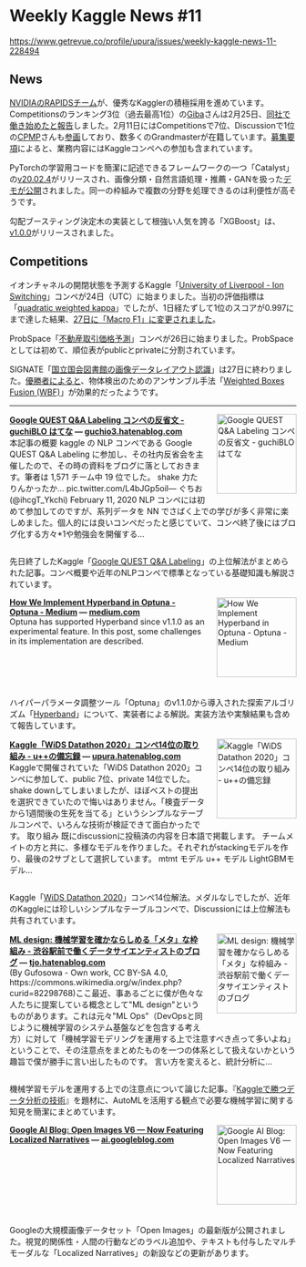 # Weekly Kaggle News #11
https://www.getrevue.co/profile/upura/issues/weekly-kaggle-news-11-228494
<h3><h2>News</h2><p><a href="https://developer.nvidia.com/rapids" target="_blank">NVIDIAのRAPIDSチーム</a>が、優秀なKagglerの積極採用を進めています。Competitionsのランキング3位（過去最高1位）の<a href="https://www.kaggle.com/titericz" target="_blank">Giba</a>さんは2月25日、<a href="https://twitter.com/Giba1/status/1231982874741612544?s=20" target="_blank">同社で働き始めたと報告</a>しました。2月11日にはCompetitionsで7位、Discussionで1位の<a href="http://CPMP" target="_blank">CPMP</a>さんも<a href="https://twitter.com/JFPuget/status/1226887982248087552?s=20" target="_blank">参画</a>しており、数多くのGrandmasterが在籍しています。<a href="https://nvidia.wd5.myworkdayjobs.com/NVIDIAExternalCareerSite/job/US-CA-Santa-Clara/Senior-Machine-Learning-Deep-Learning-Data-Scientist--RAPIDS---AI_JR1923952?utm_campaign=Weekly+Kaggle+News&amp;utm_medium=email&amp;utm_source=Revue+newsletter" target="_blank">募集要項</a>によると、業務内容にはKaggleコンペへの参加も含まれています。</p><p>PyTorchの学習用コードを簡潔に記述できるフレームワークの一つ「Catalyst」の<a href="https://github.com/catalyst-team/catalyst/releases/tag/v20.02.4" target="_blank">v20.02.4</a>がリリースされ、画像分類・自然言語処理・推薦・GANを扱った<a href="https://twitter.com/catalyst_core/status/1231638884037079040" target="_blank">デモが公開</a>されました。同一の枠組みで複数の分野を処理できるのは利便性が高そうです。</p><p>勾配ブースティング決定木の実装として根強い人気を誇る「XGBoost」は、<a href="https://github.com/dmlc/xgboost/releases/tag/v1.0.0" target="_blank">v1.0.0</a>がリリースされました。</p><h2>Competitions</h2><p>イオンチャネルの開閉状態を予測するKaggle「<a href="https://www.kaggle.com/c/liverpool-ion-switching" target="_blank">University of Liverpool - Ion Switching</a>」コンペが24日（UTC）に始まりました。当初の評価指標は「<a href="https://www.kaggle.com/aroraaman/quadratic-kappa-metric-explained-in-5-simple-steps" target="_blank">quadratic weighted kappa</a>」でしたが、1日経たずして1位のスコアが0.997にまで達した結果、<a href="https://www.kaggle.com/c/liverpool-ion-switching/discussion/132607" target="_blank">27日に「Macro F1」に変更されました</a>。</p><p>ProbSpace「<a href="https://prob.space/competitions/real_estate_2020" target="_blank">不動産取引価格予測</a>」コンペが26日に始まりました。ProbSpaceとしては初めて、順位表がpublicとprivateに分割されています。</p><p>SIGNATE「<a href="https://signate.jp/competitions/218" target="_blank">国立国会図書館の画像データレイアウト認識</a>」は27日に終わりました。<a href="https://twitter.com/coz_a_1980/status/1233180007381340160?s=20" target="_blank">優勝者によると</a>、物体検出のためのアンサンブル手法「<a href="https://www.kaggle.com/c/open-images-2019-object-detection/discussion/115086" target="_blank">Weighted Boxes Fusion (WBF)</a>」が効果的だったようです。</p></h3>
<hr>
<p>
<img width="140" height="140" alt="Google QUEST Q&amp;A Labeling コンペの反省文 - guchiBLO はてな" style="float: right; margin-left: 20px; margin-bottom: 20px;" src="https://s3.amazonaws.com/revue/items/images/005/605/605/thumb/20200227083538.png?1582793580" />
<strong style='display: block;'><a href="https://guchio3.hatenablog.com/entry/2020/02/27/100505?utm_campaign=Weekly%20Kaggle%20News&amp;utm_medium=email&amp;utm_source=Revue%20newsletter">Google QUEST Q&amp;A Labeling コンペの反省文 - guchiBLO はてな</a> &mdash; <a href="https://guchio3.hatenablog.com/entry/2020/02/27/100505">guchio3.hatenablog.com</a></strong>
本記事の概要 kaggle の NLP コンペである Google QUEST Q&amp;A Labeling に参加し、その社内反省会を主催したので、その時の資料をブログに落としておきます。筆者は 1,571 チーム中 19 位でした。 shake 力たりんかったか... pic.twitter.com/L4bJGp5oil— ぐちお (@ihcgT_Ykchi) February 11, 2020 NLP コンペには初めて参加してのですが、系列データを NN でさばく上での学びが多く非常に楽しめました。個人的には良いコンペだったと感じていて、コンペ終了後にはブログ化する方々*1や勉強会を開催する…
</p>
<div style='clear: both;'></div>
<p><p>先日終了したKaggle「<a href="https://www.kaggle.com/c/google-quest-challenge" target="_blank">Google QUEST Q&amp;A Labeling</a>」の上位解法がまとめられた記事。コンペ概要や近年のNLPコンペで標準となっている基礎知識も解説されています。</p></p>
<p>
<img width="140" height="140" alt="How We Implement Hyperband in Optuna - Optuna - Medium" style="float: right; margin-left: 20px; margin-bottom: 20px;" src="https://s3.amazonaws.com/revue/items/images/005/605/618/thumb/0*PQgHqRp7i77Tkjc_?1582793853" />
<strong style='display: block;'><a href="https://medium.com/optuna/optuna-supports-hyperband-93b0cae1a137?utm_campaign=Weekly%20Kaggle%20News&amp;utm_medium=email&amp;utm_source=Revue%20newsletter">How We Implement Hyperband in Optuna - Optuna - Medium</a> &mdash; <a href="https://medium.com/optuna/optuna-supports-hyperband-93b0cae1a137">medium.com</a></strong>
Optuna has supported Hyperband since v1.1.0 as an experimental feature. In this post, some challenges in its implementation are described.
</p>
<div style='clear: both;'></div>
<p><p>ハイパーパラメータ調整ツール「Optuna」のv1.1.0から導入された探索アルゴリズム「<a href="http://jmlr.org/papers/volume18/16-558/16-558.pdf" target="_blank">Hyperband</a>」について、実装者による解説。実装方法や実験結果も含めて報告しています。</p></p>
<p>
<img width="140" height="140" alt="Kaggle「WiDS Datathon 2020」コンペ14位の取り組み - u++の備忘録" style="float: right; margin-left: 20px; margin-bottom: 20px;" src="https://s3.amazonaws.com/revue/items/images/005/605/626/thumb/20200225130713.png?1582793985" />
<strong style='display: block;'><a href="https://upura.hatenablog.com/entry/2020/02/25/183400?utm_campaign=Weekly%20Kaggle%20News&amp;utm_medium=email&amp;utm_source=Revue%20newsletter">Kaggle「WiDS Datathon 2020」コンペ14位の取り組み - u++の備忘録</a> &mdash; <a href="https://upura.hatenablog.com/entry/2020/02/25/183400">upura.hatenablog.com</a></strong>
Kaggleで開催されていた「WiDS Datathon 2020」コンペに参加して、public 7位、private 14位でした。shake downしてしまいましたが、ほぼベストの提出を選択できていたので悔いはありません。「検査データから1週間後の生死を当てる」というシンプルなテーブルコンペで、いろんな技術が検証できて面白かったです。 取り組み 既にdiscussionに投稿済の内容を日本語で掲載します。 チームメイトの方と共に、多様なモデルを作りました。それぞれがstackingモデルを作り、最後の2サブとして選択しています。 mtmt モデル u++ モデル LightGBMモデル…
</p>
<div style='clear: both;'></div>
<p><p>Kaggle「<a href="https://www.kaggle.com/c/widsdatathon2020/" target="_blank">WiDS Datathon 2020</a>」コンペ14位解法。メダルなしでしたが、近年のKaggleには珍しいシンプルなテーブルコンペで、Discussionには上位解法も共有されています。</p></p>
<p>
<img width="140" height="140" alt="ML design: 機械学習を確かならしめる「メタ」な枠組み - 渋谷駅前で働くデータサイエンティストのブログ" style="float: right; margin-left: 20px; margin-bottom: 20px;" src="https://s3.amazonaws.com/revue/items/images/005/605/631/thumb/20200212152810.png?1582794069" />
<strong style='display: block;'><a href="https://tjo.hatenablog.com/entry/2020/02/24/201203?utm_campaign=Weekly%20Kaggle%20News&amp;utm_medium=email&amp;utm_source=Revue%20newsletter">ML design: 機械学習を確かならしめる「メタ」な枠組み - 渋谷駅前で働くデータサイエンティストのブログ</a> &mdash; <a href="https://tjo.hatenablog.com/entry/2020/02/24/201203">tjo.hatenablog.com</a></strong>
(By Gufosowa - Own work, CC BY-SA 4.0, https://commons.wikimedia.org/w/index.php?curid=82298768)ここ最近、事あるごとに僕が色々な人たちに提案している概念として"ML design"というものがあります。これは元々"ML Ops"（DevOpsと同じように機械学習のシステム基盤などを包含する考え方）に対して「機械学習モデリングを運用する上で注意すべき点って多いよね」ということで、その注意点をまとめたものを一つの体系として扱えないかという趣旨で僕が勝手に言い出したものです。 言い方を変えると、統計分析に…
</p>
<div style='clear: both;'></div>
<p><p>機械学習モデルを運用する上での注意点について論じた記事。『<a href="https://www.amazon.co.jp/dp/B07YTDBC3Z" target="_blank">Kaggleで勝つデータ分析の技術</a>』を題材に、AutoMLを活用する観点で必要な機械学習に関する知見を簡潔にまとめています。</p></p>
<p>
<img width="140" height="140" alt="Google AI Blog: Open Images V6 — Now Featuring Localized Narratives" style="float: right; margin-left: 20px; margin-bottom: 20px;" src="https://s3.amazonaws.com/revue/items/images/005/609/267/thumb/GoogleAI_logo_horizontal_color_rgb.png?1582852317" />
<strong style='display: block;'><a href="https://ai.googleblog.com/2020/02/open-images-v6-now-featuring-localized.html?utm_campaign=Weekly%20Kaggle%20News&amp;utm_medium=email&amp;utm_source=Revue%20newsletter">Google AI Blog: Open Images V6 — Now Featuring Localized Narratives</a> &mdash; <a href="https://ai.googleblog.com/2020/02/open-images-v6-now-featuring-localized.html">ai.googleblog.com</a></strong>

</p>
<div style='clear: both;'></div>
<p><p>Googleの大規模画像データセット「Open Images」の最新版が公開されました。視覚的関係性・人間の行動などのラベル追加や、テキストも付与したマルチモーダルな「Localized Narratives」の新設などの更新があります。</p></p>
